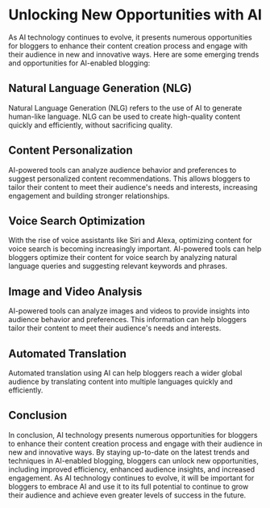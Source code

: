 Unlocking New Opportunities with AI
=======================================================================================================

As AI technology continues to evolve, it presents numerous opportunities for bloggers to enhance their content creation process and engage with their audience in new and innovative ways. Here are some emerging trends and opportunities for AI-enabled blogging:

Natural Language Generation (NLG)
---------------------------------

Natural Language Generation (NLG) refers to the use of AI to generate human-like language. NLG can be used to create high-quality content quickly and efficiently, without sacrificing quality.

Content Personalization
-----------------------

AI-powered tools can analyze audience behavior and preferences to suggest personalized content recommendations. This allows bloggers to tailor their content to meet their audience's needs and interests, increasing engagement and building stronger relationships.

Voice Search Optimization
-------------------------

With the rise of voice assistants like Siri and Alexa, optimizing content for voice search is becoming increasingly important. AI-powered tools can help bloggers optimize their content for voice search by analyzing natural language queries and suggesting relevant keywords and phrases.

Image and Video Analysis
------------------------

AI-powered tools can analyze images and videos to provide insights into audience behavior and preferences. This information can help bloggers tailor their content to meet their audience's needs and interests.

Automated Translation
---------------------

Automated translation using AI can help bloggers reach a wider global audience by translating content into multiple languages quickly and efficiently.

Conclusion
----------

In conclusion, AI technology presents numerous opportunities for bloggers to enhance their content creation process and engage with their audience in new and innovative ways. By staying up-to-date on the latest trends and techniques in AI-enabled blogging, bloggers can unlock new opportunities, including improved efficiency, enhanced audience insights, and increased engagement. As AI technology continues to evolve, it will be important for bloggers to embrace AI and use it to its full potential to continue to grow their audience and achieve even greater levels of success in the future.
